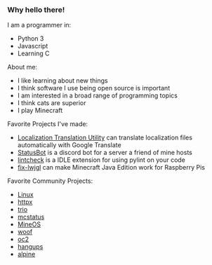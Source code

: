 ### Why hello there!

I am a programmer in:
- Python 3
- Javascript
- Learning C

About me:
- I like learning about new things
- I think software I use being open source is important
- I am interested in a broad range of programming topics
- I think cats are superior
- I play Minecraft

Favorite Projects I've made:
- [Localization Translation Utility](https://github.com/CoolCat467/Localization-Translation-Utility) can translate localization files automatically with Google Translate
- [StatusBot](https://github.com/CoolCat467/StatusBot) is a discord bot for a server a friend of mine hosts
- [lintcheck](https://github.com/CoolCat467/lintcheck) is a IDLE extension for using pylint on your code
- [fix-lwjgl](https://github.com/CoolCat467/fix-lwjgl) can make Minecraft Java Edition work for Raspberry Pis

Favorite Community Projects:
- [Linux](https://github.com/torvalds/linux)
- [httpx](https://github.com/encode/httpx)
- [trio](https://github.com/python-trio/trio)
- [mcstatus](https://github.com/py-mine/mcstatus)
- [MineOS](https://github.com/IgorTimofeev/MineOS)
- [woof](https://github.com/simon-budig/woof)
- [oc2](https://github.com/fnuecke/oc2)
- [hangups](https://github.com/tdryer/hangups)
- [alpine](https://repo.or.cz/alpine.git)
